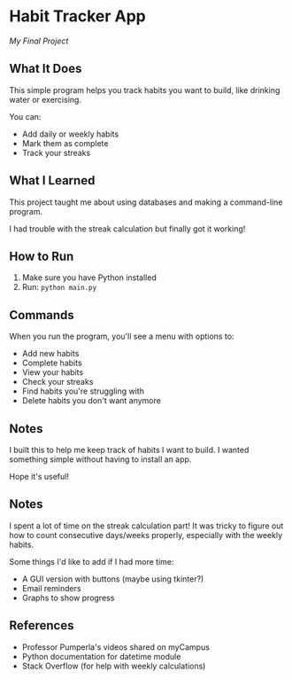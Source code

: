# Habit Tracker App
*My Final Project*

## What It Does
This simple program helps you track habits you want to build, like drinking water or exercising.

You can:
- Add daily or weekly habits
- Mark them as complete
- Track your streaks

## What I Learned
This project taught me about using databases and making a command-line program.

I had trouble with the streak calculation but finally got it working!

## How to Run
1. Make sure you have Python installed
2. Run: `python main.py`

## Commands
When you run the program, you'll see a menu with options to:
* Add new habits
* Complete habits
* View your habits
* Check your streaks
* Find habits you're struggling with
* Delete habits you don't want anymore

## Notes
I built this to help me keep track of habits I want to build. I wanted something simple without having to install an app.

Hope it's useful!

## Notes
I spent a lot of time on the streak calculation part! It was tricky to figure out 
how to count consecutive days/weeks properly, especially with the weekly habits.

Some things I'd like to add if I had more time:

- A GUI version with buttons (maybe using tkinter?)
- Email reminders
- Graphs to show progress

## References
- Professor Pumperla's videos shared on myCampus
- Python documentation for datetime module
- Stack Overflow (for help with weekly calculations)
